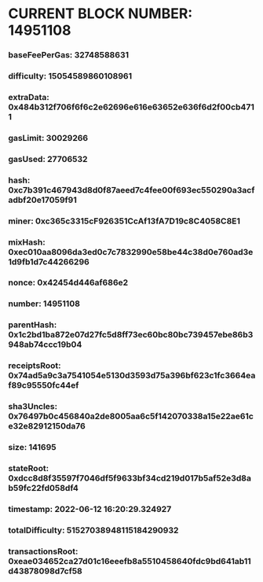 # CURRENT BLOCK NUMBER: 14951108

### baseFeePerGas: 32748588631
### difficulty: 15054589860108961
### extraData: 0x484b312f706f6f6c2e62696e616e63652e636f6d2f00cb4711
### gasLimit: 30029266
### gasUsed: 27706532
### hash: 0xc7b391c467943d8d0f87aeed7c4fee00f693ec550290a3acfadbf20e17059f91
### miner: 0xc365c3315cF926351CcAf13fA7D19c8C4058C8E1
### mixHash: 0xec010aa8096da3ed0c7c7832990e58be44c38d0e760ad3e1d9fb1d7c44266296
### nonce: 0x42454d446af686e2
### number: 14951108
### parentHash: 0x1c2bd1ba872e07d27fc5d8ff73ec60bc80bc739457ebe86b3948ab74ccc19b04
### receiptsRoot: 0x74ad5a9c3a7541054e5130d3593d75a396bf623c1fc3664eaf89c95550fc44ef
### sha3Uncles: 0x76497b0c456840a2de8005aa6c5f142070338a15e22ae61ce32e82912150da76
### size: 141695
### stateRoot: 0xdcc8d8f35597f7046df5f9633bf34cd219d017b5af52e3d8ab59fc22fd058df4
### timestamp: 2022-06-12 16:20:29.324927
### totalDifficulty: 51527038948115184290932
### transactionsRoot: 0xeae034652ca27d01c16eeefb8a5510458640fdc9bd641ab11d43878098d7cf58
